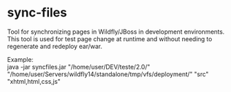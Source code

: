 # sync-files

Tool for synchronizing pages in Wildfly/JBoss in development environments. This tool is used for test page change at runtime and without needing to regenerate and redeploy ear/war.

Example:                
         java -jar syncfiles.jar "/home/user/DEV/teste/2.0/" "/home/user/Servers/wildfly14/standalone/tmp/vfs/deployment/" "src" "xhtml,html,css,js" 
